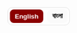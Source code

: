 <!-- 🔤 Language Switcher -->
<div class="lang-switch" role="group" aria-label="Language switch">
  <button data-lang="en" class="active">English</button>
  <button data-lang="bn">বাংলা</button>
</div>

<style>

/* Restore strong heading sizes inside language sections */
.lang-section h1{ font-size:clamp(2rem,4vw,2.6rem); line-height:1.2; margin:1.2rem 0 .7rem; font-weight:800; }
.lang-section h2{ font-size:clamp(1.6rem,3vw,2rem); line-height:1.25; margin:1.1rem 0 .6rem; font-weight:750; }
.lang-section h3{ font-size:clamp(1.15rem,2vw,1.35rem); line-height:1.3; margin:.9rem 0 .45rem; font-weight:700; }

/* (Optional) hr spacing */
hr{ margin:1.4rem 0; }

/* Language visibility */
.lang-section{ display:none; }
body.lang-en .lang-en{ display:block; }
body.lang-bn .lang-bn{ display:block; }

/* Switcher styles (theme-friendly) */
.lang-switch{
  display:inline-flex; gap:8px; margin:0 0 1rem 0; border:1px solid #e5e5e5; border-radius:10px; padding:4px;
}
.lang-switch button{
  appearance:none; border:0; background:#fafafa; padding:6px 10px; border-radius:8px; cursor:pointer; font-weight:600;
}
.lang-switch button.active{ background:#8b0000; color:#fff; }
@media(prefers-color-scheme:dark){
  .lang-switch{ border-color:#333; }
  .lang-switch button{ background:#181818; color:#ddd; }
  .lang-switch button.active{ background:#8b0000; color:#fff; }
}

/* Shared styles from your page */
:root{
  --tile-bg:#5a0000;      /* Crimson box background */
  --icon-color:#8B0000;   /* Deep blood red icon */
  --text-light:#fff;      /* Text color on crimson */
}
.video-tiles{
  display:grid;
  gap:14px;
  grid-template-columns:repeat(2,1fr);
  margin:1.2rem 0 1.8rem;
}
@media(max-width:600px){ .video-tiles{ grid-template-columns:1fr; } }

.video-tile{
  display:flex;
  flex-direction:column;
  align-items:center;
  justify-content:center;
  text-decoration:none;
  background:var(--tile-bg);
  color:var(--text-light);
  border-radius:10px;
  padding:14px 8px;
  transition:transform .15s ease, box-shadow .15s ease;
}
.video-tile:hover{
  transform:translateY(-2px);
  box-shadow:0 6px 18px rgba(0,0,0,.2);
}
.icon{
  color:var(--icon-color);
  margin-bottom:.25rem;
}
.icon svg{
  width:0.9rem; height:0.9rem; display:block;
}
.caption{
  text-align:center;
  font-size:.85rem;  /* smaller text */
  line-height:1.3;
}
.caption strong{
  display:block;
  font-size:.9rem;
  margin-bottom:.15rem;
}
.caption p{
  margin:0;
  font-size:.8rem;
  opacity:.9;
}

/* Double divider */
.double-divider{
  width:100%;
  text-align:center;
  margin:1.5rem 0 2rem;
  position:relative;
}
.double-divider::before,
.double-divider::after{
  content:"";
  display:block;
  width:60%;
  max-width:400px;
  height:2px;
  margin:0.4rem auto;
  background:#8B0000; border-radius:2px;
}
.double-divider::after{ width:40%; opacity:0.8; }

/* Overview tiles */
.tiles-4{
  display:grid;
  gap:14px;
  grid-template-columns:repeat(4,1fr);
  margin: 0 0 1rem 0;
}
@media (max-width: 960px){ .tiles-4{ grid-template-columns:repeat(2,1fr); } }
@media (max-width: 520px){ .tiles-4{ grid-template-columns:1fr; } }
.tile{
  display:block; text-decoration:none; color:inherit; background:#fff;
  border:1px solid #e8e8e8; border-radius:12px; padding:14px 14px 16px;
  transition:transform .15s ease, box-shadow .15s ease, border-color .15s ease;
}
.tile:hover{ transform:translateY(-2px); border-color:#ddd; box-shadow:0 6px 20px rgba(0,0,0,.06); }
.tile-label{
  display:inline-block; font-size:.72rem; letter-spacing:.3px; color:#777;
  border:1px solid #eee; padding:.18rem .5rem; border-radius:999px; margin-bottom:.45rem;
}
.tile h3{ margin:.1rem 0 .35rem; font-size:1.05rem; font-weight:700; }
.tile p{ margin:0; color:#555; line-height:1.4; font-size:.95rem; }
</style>

<script>
(function(){
  const saved = localStorage.getItem('lang') || 'en';
  document.body.classList.remove('lang-en','lang-bn');
  document.body.classList.add('lang-' + saved);

  const buttons = document.querySelectorAll('.lang-switch button');
  buttons.forEach(btn=>{
    if(btn.dataset.lang === saved) btn.classList.add('active');
    btn.addEventListener('click', ()=>{
      buttons.forEach(b=>b.classList.remove('active'));
      btn.classList.add('active');
      const lang = btn.dataset.lang;
      document.body.classList.remove('lang-en','lang-bn');
      document.body.classList.add('lang-' + lang);
      localStorage.setItem('lang', lang);
    });
  });
})();
</script>

<!-- =========================================================
     ENGLISH VERSION
========================================================= -->
<div class="lang-section lang-en" markdown="1">

<!--  WELCOME NOTE -->
<section class="welcome-note centered" style="margin-bottom:2rem;">
  <h3>Welcome to <span style="color:#8b0000;">Saha Bari's Kali Puja</span> Website</h3>
  <p>
    Click on the links below to listen to the songs containing the lines near the <em>mondop</em> and the <em>book stall</em>.
    This year, our prayer has been simple - that <strong>Maa</strong> may enter our lives and show us the
    path to Enlightenment. To guide us toward living each moment fully immersed in Her presence.
  </p>
</section>

<section class="video-tiles">
  <a class="video-tile" href="https://www.youtube.com/watch?v=sADh9yMDIHE&list=RDsADh9yMDIHE&index=1" target="_blank" rel="noopener">
    <div class="icon" aria-hidden="true">
      <svg viewBox="0 0 24 24" fill="currentColor"><path d="M12 3a9 9 0 00-9 9v6a3 3 0 003 3h1a2 2 0 002-2v-4a2 2 0 00-2-2H5v-1a7 7 0 0114 0v1h-2a2 2 0 00-2 2v4a2 2 0 002 2h1a3 3 0 003-3v-6a9 9 0 00-9-9z"></path></svg>
    </div>
    <div class="caption">
      <strong>Esheche Notun Manush - Dekhbi Jodi Aye Chole</strong>
    </div>
  </a>

  <a class="video-tile" href="https://www.youtube.com/watch?v=v_NX7qdX-0U&list=RDv_NX7qdX-0U&start_radio=1" target="_blank" rel="noopener">
    <div class="icon" aria-hidden="true">
      <svg viewBox="0 0 24 24" fill="currentColor"><path d="M12 3a9 9 0 00-9 9v6a3 3 0 003 3h1a2 2 0 002-2v-4a2 2 0 00-2-2H5v-1a7 7 0 0114 0v1h-2a2 2 0 00-2 2v4a2 2 0 002 2h1a3 3 0 003-3v-6a9 9 0 00-9-9z"></path></svg>
    </div>
    <div class="caption">
      <strong>Ramakrishna Namer Jowar Elo</strong>
    </div>
  </a>
</section>

<!--  DOUBLE LINE DIVIDER -->
<div class="double-divider"></div>

<section class="additional-note" style="margin-bottom:2rem;">
  <p>
    We have also composed a short article below - a heartfelt reflection on Maa Kali and Her many forms.
    Do give it a read, and may you find <strong>Maa</strong> in the form your heart desires. <strong>Joy Maa!</strong>
  </p>
</section>

<!-- HERO IMAGE -->
<p align="center">
  <img src="{{ '/kali_pic_2024.png' | relative_url }}" alt="Maa Kali"
       style="width:70%; max-width:600px; border-radius:14px;">
</p>

## Darshon E Maa Er Dorshon
Being the first of the ten [Mahavidyas](https://en.wikipedia.org/wiki/Mahavidya), [Maa Kali](https://en.wikipedia.org/wiki/Kali) is the epitome of [Shakti](https://en.wikipedia.org/wiki/Shakti). _Her_ iconography depicts _Her_ as "ugra" (fierce) - dark as the darkest [Kartik Amavasya](https://en.wikipedia.org/wiki/Amavasya) night sky, with three wide-open eyes that see past time, long tangled hair, a lolling crimson tongue, and a garland of countless skulls symbolizing the passing of time - innumerable births and deaths (*Kaal*). _She_ stands on [Lord Shiva](https://en.wikipedia.org/wiki/Shiva), in the cremation ground (*samshan*). In _Her_ left hands, _She_ holds a severed head and a *kharga* (scimitar), symbols of the destruction of [Ahamkara](https://en.wikipedia.org/wiki/Ahamkara) (ego, the “I” consciousness) and [Avidya](https://en.wikipedia.org/wiki/Avidy%C4%81_(Hinduism)) (ignorance). In _Her_ right hands, _She_ blesses and grants boons through the [Abhaya](https://en.wikipedia.org/wiki/Abhayamudra) and [Varada mudra](https://en.wikipedia.org/wiki/Varadamudra).
Despite this fierce iconography, we love and adore _Her_ in our own ways. For example, my sister, looking at our community's (*para*) Kali idol (*murti*), exclaimed, “Maa ke khub cute dekhte lagche” (Maa looks so cute). That's the magic of Kali - terrifying yet tender, destructive yet deeply loving.

_But who really is Maa Kali? What does She signify? **How can we see Her as Thakur Sri Ramakrishna saw Her?**_  
Let's take a journey together - to see Maa as the Mother, as Power, as the Primordial Energy, and as the Self within, each revealing a different facet of the same truth. Understanding each, we discover that how we see Maa depends on our *Bhava* - the inner feeling with which we approach Her.

<!-- 4 TILES (OVERVIEW) -->
<div class="tiles-4">
  <a class="tile" href="#aspect-1">
    <div class="tile-label">Bhava 1</div>
    <h3>Kali as The Divine Mother</h3>
  </a>
  <a class="tile" href="#aspect-2">
    <div class="tile-label">Bhava 2</div>
    <h3>Kali as The Power of Shiva</h3>
  </a>
  <a class="tile" href="#aspect-3">
    <div class="tile-label">Bhava 3</div>
    <h3>Kali as Primordial Power</h3>
  </a>
  <a class="tile" href="#aspect-4">
    <div class="tile-label">Bhava 4</div>
    <h3>Kali as Your Inner Being</h3>
  </a>
</div>

<hr />

### Bhava 1: Kali as the Divine Mother {#aspect-1}
At this level, Shakti appears in the form of Maa Kali, Maa Durga, Maa Saraswati, or any motherly power we worship. _She_ is external to us, our divine protector, our guide, our nurturer. We call out to _Her_ as we would to our earthly mother. Sometimes in love, sometimes in fear, but always in faith. _She_ destroys evil and removes obstacles, yet her destruction is compassionate, which clears the path for light to enter. _She_ blesses those who walk the path of [Dharma](https://en.wikipedia.org/wiki/Dharma), and gently corrects those who stray. Understanding _Her_ in this way is [Bhakti Yoga](https://en.wikipedia.org/wiki/Bhakti_yoga), the path of devotion. Here, the devotee and the Divine are two separate beings bound by love. It's a relationship of sweetness, surrender, and emotion - a [_Rasa_](https://en.wikipedia.org/wiki/Rasa_(theology)) (flavour) that fills the heart with bliss.

### Bhava 2: Kali as Shakti - The Power of Shiva {#aspect-2}
At a deeper level, Maa Kali is not merely someone outside who blesses us; _She_ is the very Power of the Absolute (Shiva). _She_ is Shiva's ardhangini - _His_ other half, _His_ pulse. Without _Her_, Shiva is _sava_ - motionless, pure stillness without expression. _She_ is _His_ expressive power, the one who makes consciousness move. As mentioned in the 6th mantra of the [Devi Sukta](https://en.wikipedia.org/wiki/Dev%C4%ABs%C5%ABkta) ([Ṛgveda: X.125](https://en.wikipedia.org/wiki/Rigveda)):

> **ahaṃ rudrāya dhanurā tanomi brahmadviṣe śarave hantavā u, ahaṃ janāya samadaṃ kṛṇomy-ahaṃ dyāvā-pṛthivī āviveśa ॥** 6
>_(Meaning: I bend the bow for Rudra to slay the demonic enemies of the noble. I battle the enemies of my devotees. Indeed, I pervade heaven and earth.)_

This is [Tantric](https://en.wikipedia.org/wiki/Tantra) [non-duality philosophy](https://en.wikipedia.org/wiki/Nondualism) (Shiva-Shakti tattva philosophy), where Shiva is pure, unchanging consciousness (Cit), and Shakti is the vibration, the movement (Spanda) of that consciousness. Together they form existence itself - the stillness and the dance. When Maa Kali dances, the universe comes alive; when _She_ stops, everything returns to stillness. Every breath, every heartbeat, every flash of thought is her movement within the vast silence of Shiva. In the Kali Tantra and Sakta texts, this union is described as a constant embrace, where Shiva, lying below, symbolizes the silent foundation of awareness, while Kali, standing upon _Him_, symbolizes energy rising and playing upon that awareness. When we recognize this, the image of Kali standing on Shiva is no longer "violent" but profoundly symbolic: consciousness and energy - two names for one Reality, forever entwined.

### Bhava 3: Kali as the Primordial Power that Flows through Us {#aspect-3}

At this level, Kali is no longer just an external goddess or even the power of Shiva. _She_ is the primordial pulse that keeps the universe alive. Shakti is the unseen rhythm of existence, the force by which the unmanifest becomes manifest. The rising sun, the beating of your heart, the birth and death of stars - all dance to _Her_ rhythm. The same energy that spins galaxies also hums within your spine as [Prana](https://en.wikipedia.org/wiki/Prana). Every thought that flashes across your mind, every surge of emotion, every act of creation or destruction - all are movements of Shakti. _She_ is the power that makes perception possible, the background vibration that turns pure consciousness into experience. When you feel inspired, when you love deeply, when you suffer and still rise again - that's _Her_ too. Shakti is not "out there"; _She_ is the current that flows through everything that is. According to [Samkhya Philosophy](https://en.wikipedia.org/wiki/Samkhya), _She_ is Mūla-Prakṛti, the first cause. In [Advaita Vedanta](https://en.wikipedia.org/wiki/Advaita_Vedanta), _She_ is [Maya-Shakti](https://en.wikipedia.org/wiki/Maya_(religion)#Hinduism), the dynamic nature of [Nirguna Brahman](https://www.bbc.co.uk/bitesize/guides/zrf6pbk/revision/2) - pure stillness appearing as motion. Kali is that very motion - timeless energy taking form as time itself. As mentioned in the 4th and 8th mantras of the Devi Sukta (Ṛgveda: X.125):
> **mayā so annam-atti yo vipaśyati yaḥ prāṇiti ya īṃ śṛṇotyuktam, amantavo māṃ ta upa kṣiyanti śrudhi-śruta śraddhivaṃ te vadāmi ॥** 4
>_(Meaning: He who eats food, sees, breathes, and hears that is spoken, does so through me. Those who are ignorant of me perish. You, who have ears, listen - I tell you that which is deserving of Śraddhā.)_
>
> **aham-eva vāta-iva pra vāmy-ārabhamāṇā bhuvanāni viśvā, paro divā para enā pṛthivyaitāvatī mahinā saṃ babhūva ॥** 8
> _(Meaning: Like the wind that blows, I set in motion all the created things. I am beyond the sky and the earth and I have become all this, in my own splendour.)_

### Bhava 4: Kali as Your Inner Being {#aspect-4}
Now come close. Ask yourself the question **"Who am I?"** Are you the body? The mind? If so, then point me to where in the body "you" reside? You might point towards your head and say, _"Here, in the brain"_. But, if I take an MRI of your brain, will I find you sitting there? No, right? The body is a tool, an instrument. The atma is subtler.

Then maybe you will say, _"I am the mind - my thoughts, feelings, memories"_. But think again. In deep sleep, the mind goes silent, and yet you remain! You wake and say, "I slept well". Someone clearly witnessed even that blankness. Or perhaps you will say, _"I am the social roles I play - as a parent, a child, a doctor, a friend, etc."_ - an idea which resonates among many cognitive scientists. But roles change every day. The daughter becomes a mother, the student becomes a teacher, the employee becomes the boss. Your knowledge, emotions, preferences, even your opinions, evolve with time - yet something constant watches it all. Who keeps track of all these changes? Who says, "I was different before"? That quiet witness - that awareness which notes change - is the real you.

Let's understand it deeper. If you observe the mind carefully in meditation, you will see thoughts rise and fall, emotions come and go, and even the feeling of "I" fades and returns. During moments of deep focus, such as reading, painting, or even watching a film, you forget time, body, and surroundings. Yet afterward, you know you were absorbed. That knowing is proof of the silent Witness - the [Sakshi](https://en.wikipedia.org/wiki/Sakshi_(witness)) that never sleeps. This Witness has no shape, no boundary, no birth. It is pure Awareness - [Sat-Cit-Ananda](https://en.wikipedia.org/wiki/Saccid%C4%81nanda), the essence of [Brahman](https://en.wikipedia.org/wiki/Brahman). At this level, Shiva and Shakti merge. Stillness and movement, energy and consciousness, they are not two - they are Advaita. Like wave and ocean, they differ only in name and form (nama and rupa).

**What is Brahman?**

Brahman is not a "cosmic thing". _It_ cannot be objectified, because _It_ is the very ground of knowing. Our language inevitably treats _It_ as an object, but _It_ is that by which even language shines. That's why the sages used the method of ["Neti Neti"](https://en.wikipedia.org/wiki/Neti_neti) (not this, not that) to point beyond words. Whatever you can describe is already within the light of Brahman. As [Swami Sarvapriyananda](https://www.vedantany.org/introductory-lectures) beautifully says, _"The subject can never be the object of experience"_. It's like [Gödel's Incompleteness Theorem](https://en.wikipedia.org/wiki/G%C3%B6del%27s_incompleteness_theorems) in spiritual form: within any system, there are truths that the system itself cannot prove. Likewise, within this finite body-mind system, we can't "know" Brahman as an object - because Brahman is the subject and this body-mind system is the object.

You might dejectedly wonder, **"Then can I never experience Brahman?"**

The paradox is, you already are experiencing _It_, always. Because, as the [Chandogya Upanishad](https://en.wikipedia.org/wiki/Chandogya_Upanishad) mentions, you are _It_. [**Tat tvam asi**](https://en.wikipedia.org/wiki/Mah%C4%81v%C4%81kyas) - You are That. Just as you infer the presence of light from the objects it reveals, you can infer Brahman from the very fact that you see, think, and feel. Objects in a room are not visible in the absence of light. Hence, seeing the objects is evidence of the presence of the illuminating light. Similarly, this entire existence is lit by That Consciousness. Every dream, every silence, every moment of awareness, every experience of yours is _Its_ evidence. Even the question "Can I experience Brahman?" arises within _Its_ light. Just like the ocean and its waves are nothing but water, you and Shakti are nothing but manifestations of Brahman.

This is the unchanging truth that death cannot touch. Your body will die, your mind and the sense of "I" will dissolve, but your Swarupa (your true essence) is eternal. It is infinite, unborn, and deathless. As Sri Krishna declares in the [Bhagavad Gita](https://www.holy-bhagavad-gita.org/index/) (2.17-2.25): the Self is indestructible; weapons cannot cut it, fire cannot burn it, water cannot wet it, wind cannot dry it.

> **avināśhi tu tadviddhi yena sarvam idaṁ tatam, vināśham avyayasyāsya na kaśhchit kartum arhati ॥** (2.17)
> 
> **antavanta ime dehā nityasyoktāḥ śharīriṇaḥ, anāśhino ’prameyasya tasmād yudhyasva bhārata ॥** (2.18)
> 
> **ya enaṁ vetti hantāraṁ yaśh chainaṁ manyate hatam, ubhau tau na vijānīto nāyaṁ hanti na hanyate ॥** (2.19)
> 
> **na jāyate mriyate vā kadāchin, nāyaṁ bhūtvā bhavitā vā na bhūyaḥ, ajo nityaḥ śhāśhvato ’yaṁ purāṇo, na hanyate hanyamāne śharīre ॥** (2.20)
>
> **nainaṁ chhindanti śhastrāṇi nainaṁ dahati pāvakaḥ, na chainaṁ kledayantyāpo na śhoṣhayati mārutaḥ ॥** (2.23)
>
> **achchhedyo ’yam adāhyo ’yam akledyo ’śhoṣhya eva cha, nityaḥ sarva-gataḥ sthāṇur achalo ’yaṁ sanātanaḥ ॥** (2.24)
>
> **avyakto ’yam achintyo ’yam avikāryo ’yam uchyate, tasmādevaṁ viditvainaṁ nānuśhochitum arhasi ॥** (2.25)

So yes - **you are Shakti**, but not in the egoic sense of possessing power.
> You don't "have" Shakti; you are Shakti - localized for a while in this body, yet never limited by it.

When that insight dawns, all comparison dissolves. You no longer see "yourself" and "others"; you see Maa everywhere - the same infinite, ever-living consciousness shining as every form. You realize **Chidanada roopah Shivoham Shivoham**, as nicely sung in [Nirvana Shatakam.](https://www.youtube.com/watch?v=Ed_RsCvuPBQ&list=RDEd_RsCvuPBQ&start_radio=1)

### Conclusion
And thus, the journey completes. From worshipping _Her_ outside, to finding _Her_ within, to finally dissolving as _Her_. It's alright if we can't always "find" the Mother. She is Anondomoyee - ever-blissful, ever-revealing. She appears in whatever form you are ready to see. And if you truly long for Her, She will take the shape of your longing. As Thakur said, "Joto mot, toto poth" (As many faiths, so many paths). Truly, each heart has its own path to the Mother, and She expresses _Herself_ in each life in a unique way.

But here lies the real difficulty. Once the days of the festival pass, we tend to forget _Her_. "Life" rushes back in - work, family, deadlines, responsibilities. We become busy again: busy chasing science, progress, and success; busy offering our minds to the pleasures of the senses; busy living what we call "real life", while treating the philosophical side of life as mere theory - something to be discussed idly over a cup of tea (aantlami), but never actually lived. And in that busyness, the Mother becomes a faint memory - a quiet presence tucked away in some forgotten corner of the heart.

To truly find _Her_ again, we must, even for a moment, set aside these toys of worldly life and rekindle that yearning - that sacred restlessness (byakulata). As Thakur said, we must abandon our toys and call out for the Mother, just as a child cries only for Ma and is pacified by nothing else - not even their favorite playthings. Without that yearning, we remain content with the fleeting pleasures of a fleeting world, never truly happy, never truly fulfilled. Look around you - can you find a single person who says, "Yes, I am perfectly happy with my life. I want nothing more, no further achievement, no added comfort or pleasure."?

But when that longing for the Mother awakens, even for a single moment, you realize that _She_ was never gone. _She_ was there all along - in your breath, in your gaze, in your moments of joy and sorrow, in that silent awareness within you - the **Jyotir-o-Jyoti**.

### Acknowledgement
With deep gratitude, I thank [Swami Samarpanananda ji](https://en.wikipedia.org/wiki/Swami_Samarpanananda), [Swami Sarvapriyanada ji](https://en.wikipedia.org/wiki/Swami_Sarvapriyananda), and [Swami Vimalatmanada ji](https://belurmath.org/tentative-programme-of-srimat-swami-vimalatmananda-ji-maharaj/) for being three pillars in the form of gurus in my life. Whatever is clear or true in this article is due to them; any errors are mine alone. Swami Samarpanananda ji, a gifted teacher and acharya of Hindu spiritual texts. Many of the references to the Rig Veda Suktas and their interpretations are from his [Indian Spiritual Heritage](https://www.youtube.com/@IndianSpiritualHeritage) class notes. Swami Sarvapriyananda ji, for [his inspiring lectures](https://www.vedantany.org/lectures) on Vedantic inquiry into the Self and the Gita, which heavily influenced this article. [Swami Vimalatmananda ji](https://www.rkmyogodyan.org/), my diksha guru, my kandari.

</div>

<!-- =========================================================
     BENGALI VERSION
========================================================= -->
<div class="lang-section lang-bn" markdown="1">

<section class="welcome-note centered" style="margin-bottom:2rem;">
  <h3>স্বাগতম <span style="color:#8b0000;">সাহা বাড়ির কালীপূজা</span> ওয়েবসাইটে</h3>
  <p>
    নিচের লিঙ্কগুলোতে ক্লিক করে <em>মণ্ডপ</em> ও <em>বইয়ের স্টলের</em> কাছে গানের লাইনগুলির রেকর্ডিং শুনতে পারেন।
    এই বছর আমাদের প্রার্থনা খুবই সহজ। <strong>মা</strong> যেন আমাদের জীবনে প্রবেশ করে আমাদের <em>জ্ঞানার্জনের</em> পথ দেখায়। আমরা যেন মায়ের উপস্থিতি সর্বদা অনুভব করতে পারি।
  </p>
</section>

<section class="video-tiles">
  <a class="video-tile" href="https://www.youtube.com/watch?v=sADh9yMDIHE&list=RDsADh9yMDIHE&index=1" target="_blank" rel="noopener">
    <div class="icon" aria-hidden="true">
      <svg viewBox="0 0 24 24" fill="currentColor"><path d="M12 3a9 9 0 00-9 9v6a3 3 0 003 3h1a2 2 0 002-2v-4a2 2 0 00-2-2H5v-1a7 7 0 0114 0v1h-2a2 2 0 00-2 2v4a2 2 0 002 2h1a3 3 0 003-3v-6a9 9 0 00-9-9z"></path></svg>
    </div>
    <div class="caption">
      <strong>এসেছে নতুন মানুষ - দেখবি যদি আয় চলে</strong>
    </div>
  </a>

  <a class="video-tile" href="https://www.youtube.com/watch?v=v_NX7qdX-0U&list=RDv_NX7qdX-0U&start_radio=1" target="_blank" rel="noopener">
    <div class="icon" aria-hidden="true">
      <svg viewBox="0 0 24 24" fill="currentColor"><path d="M12 3a9 9 0 00-9 9v6a3 3 0 003 3h1a2 2 0 002-2v-4a2 2 0 00-2-2H5v-1a7 7 0 0114 0v1h-2a2 2 0 00-2 2v4a2 2 0 002 2h1a3 3 0 003-3v-6a9 9 0 00-9-9z"></path></svg>
    </div>
    <div class="caption">
      <strong>রামকৃষ্ণ নামে জোয়ার এলো</strong>
    </div>
  </a>
</section>

<div class="double-divider"></div>

<section class="additional-note" style="margin-bottom:2rem;">
  <p>
    মা কালীকে বিভিন্নভাবে বিভিন্ন রূপে দেখা - এই বিষয়ে আমরা নিচে একটি ছোট্ট প্রবন্ধ লিখেছি। পড়ে দেখবেন। আপনি যেন মায়ের দর্শন পান, ঠিক যেমন করে আপনার মন চায়। <strong>জয় মা!</strong>
  </p>
</section>

<p align="center">
  <img src="{{ '/kali_pic_2024.png' | relative_url }}" alt="মা কালী"
       style="width:70%; max-width:600px; border-radius:14px;">
</p>

## মায়ের দার্শনিক দর্শন
দশ [মহাবিদ্যার](https://en.wikipedia.org/wiki/Mahavidya) প্রথম মহাবিদ্যা [মা কালী](https://en.wikipedia.org/wiki/Kali)। তিনি শক্তিরূপিণী। উগ্র তাঁর রূপ। তাঁর গায়ের রঙ কার্তিকী অমাবস্যার গভীর অন্ধকারের থেকেও কালো। তিনি ত্রিনয়নী - সময়-কাল-এর ঊর্ধ্বে। তাঁর জটার মতো লম্বা চুল, লাল জিহ্বা, আর গলায় অসংখ্য খুলি দিয়ে গাঁথা মালা, যা অনন্ত জন্ম আর মৃত্যু (কাল)-এর প্রতীক। তিনি স্বয়ং পশুপতির বুকে শ্মশানে বিরাজমান। তাঁর বাঁ হাতে কাটা মুণ্ডু আর খড়্গ - [অহংকার](https://en.wikipedia.org/wiki/Ahamkara) আর [অবিদ্যার](https://en.wikipedia.org/wiki/Avidy%C4%81_(Hinduism)) বিনাশের প্রতীক। তিনি এক ডান হাতে আশ্বাস দিচ্ছেন [অভয় মুদ্রায়](https://en.wikipedia.org/wiki/Abhayamudra), আবার আর এক ডান হাতে বরদান দিচ্ছেন [বরদা মুদ্রায়](https://en.wikipedia.org/wiki/Varadamudra)।
এই উগ্র রূপ হওয়া সত্ত্বেও আমরা ভয় না পেয়ে মাকে নিজ নিজ ভাবে স্নেহ করি আর ভালোবাসি। এই আগের দিন বোন পাড়ার কালীমূর্তি দেখে বলল, “মা-কে খুব কিউট দেখতে লাগছে।” এরকম অদ্ভুতই মায়ের টান - তিনি উগ্র হয়েও স্নেহময়ী।

তবে মা কালী কে? তিনি কিসের প্রতীক? **তাঁকে আমরা কীভাবে দেখতে পারি, ঠিক যেমন ঠাকুর রামকৃষ্ণ সবসময় দেখতেন?**
চলুন একসাথে এক যাত্রায়, যেখানে মাকে আমরা চার রূপে দেখব - মাতারূপে, শক্তিরূপে, আদ্যশক্তিরূপে, আর আমাদের অন্তঃসত্তারূপে। ঠিক যেমন ঠাকুর রামকৃষ্ণ বলেছেন, _"যত মত, তত পথ।"_ তেমনি প্রতিটি রূপ মা-কে দেখার নানা পথ। আমাদের ভাবানুযায়ী যে রূপে চাই, আমরা মাকে সর্বদাই দেখতে পারি।

<div class="tiles-4">
  <a class="tile" href="#aspect-1">
    <div class="tile-label">ভাব ১</div>
    <h3>দিব্য জননী</h3>
  </a>
  <a class="tile" href="#aspect-2">
    <div class="tile-label">ভাব ২</div>
    <h3>শিবের সচল শক্তি</h3>
  </a>
  <a class="tile" href="#aspect-3">
    <div class="tile-label">ভাব ৩</div>
    <h3>আদ্যশক্তি</h3>
  </a>
  <a class="tile" href="#aspect-4">
    <div class="tile-label">ভাব ৪</div>
    <h3>অন্তরের আমি</h3>
  </a>
</div>

<hr />

### ভাব ১: দিব্য জননী {#aspect-1}
শক্তি প্রকাশিত হন মা কালী, মা দুর্গা, মা সরস্বতী এবং নানান মাতৃশক্তিরূপে। তিনি আমাদের সৃষ্টি করেছেন, বিপদ থেকে রক্ষা করেন, আমাদের ভালো রাখেন। যেমন আমরা জন্মদাত্রী মাকে ডাকি, তেমনি শক্তিরূপে মাকেও ডাকি - ভালো-খারাপ দু’সময়েই। তিনি অধর্মের নাশ করেন, বাধা সরান, আমাদের [ধর্মের](https://en.wikipedia.org/wiki/Dharma) পথে চলতে শেখান। আর যখন আমরা অধর্মের দিকে ঝুঁকে পড়ি, তিনি মমতা-সহ আমাদের সংশোধন করেন। মাকে এই রূপে দেখা-ই [ভক্তিযোগ](https://en.wikipedia.org/wiki/Bhakti_yoga) - মাধুর্য, স্নেহ ও আন্তরিকতায় ভরা।

### ভাব ২: শিবের সচল শক্তি {#aspect-2}
আরও গভীরে গেলে মা কালী কেবল বাহিরের কোনো সত্তা নন; _তিনি_ **পরম সত্যের শক্তি (শিব)**। _তিনি_ শিবের *অর্ধাঙ্গিনী* - তাঁর স্পন্দন। শক্তি ছাড়া শিব *শব* - নিস্তরঙ্গ চৈতন্য। _তিনি_ সেই প্রকাশশক্তি, যিনি চৈতন্যকে গতিময় করেন। [দেবীসূক্ত](https://en.wikipedia.org/wiki/Dev%C4%ABs%C5%ABkta) (ঋগ্বেদ ১০.১২৫) বলে:

> **ahaṃ rudrāya dhanurā tanomi brahmadviṣe śarave hantavā u, ahaṃ janāya samadaṃ kṛṇomy-ahaṃ dyāvā-pṛthivī āviveśa ॥** 6
>
> _(অর্থ: আমি রুদ্রের ধনুক টানি… আকাশ-পাতাল ভেদ করে আমি বিরাজমান।)_

এটাই [তন্ত্র](https://en.wikipedia.org/wiki/Tantra)-র **শিব–শক্তি তত্ত্ব**: শিব = চিত্ (নির্বিকার চৈতন্য), শক্তি = স্পন্দ (চৈতন্যের আন্দোলন)। দু’য়ে মিলে সৃষ্টিস্বরূপ - *নিঃস্তব্ধতা ও নৃত্য*। কালী নৃত্য করলে বিশ্ব জেগে ওঠে; থামলে সব নিস্তব্ধ। প্রতিটি নিঃশ্বাস, হৃদস্পন্দন, চিন্তার ঝলক - শিবের নিস্তব্ধতায় মায়েরই নৃত্য। তাই শিব-বক্ষে কালীমূর্তি কোনো হিংসা নয় - গভীর প্রতীক: চৈতন্য ও শক্তি - এক সত্যের দুই নাম।

### ভাব ৩: আদ্যশক্তি {#aspect-3}
এই স্তরে, কালী আর কেবল বাহিরের কোনো দেবী নন, এমনকি শিবের শক্তি হিসেবেও সীমাবদ্ধ নন। _তিনি_ হলেন সেই আদ্য-স্পন্দন, যা মহাবিশ্বকে জীবন্ত রাখে। শক্তি হল অস্তিত্বের অদৃশ্য ছন্দ-যার বলে অপ্রকাশ্য প্রকাশিত হয়। উদীয়মান সূর্য, তোমার হৃদয়ের স্পন্দন, নক্ষত্রের জন্ম ও মৃত্যু-সবই _তাঁর_ তালে নাচে। যে শক্তি গ্যালাক্সি ঘোরায়, সেই শক্তিই তোমার মেরুদণ্ডে [প্রাণ](https://en.wikipedia.org/wiki/Prana) হয়ে সুর তোলে। তোমার মনে যে চিন্তা ক্ষণিক ঝলকে ওঠে, যে আবেগ ঢেউ তোলে, সৃষ্টি বা বিনাশের প্রতিটি ক্রিয়া-সবই শক্তিরই গতি। _তিনি_ হলেন সেই শক্তি, যার ফলে উপলব্ধি সম্ভব; সেই পটভূমির কম্পন, যা নির্মল চৈতন্যকে অভিজ্ঞতায় রূপ দেয়। তুমি যখন অনুপ্রাণিত হও, গভীরভাবে ভালোবাসো, কষ্ট পেয়েও আবার উঠে দাঁড়াও-সেটাও _তাঁর_ই প্রকাশ। শক্তি কোথাও “বাইরে” নয়; _তিনি_ হলেন সেই স্রোত, যা যা-কিছু আছে, তার ভেতর দিয়েই প্রবাহিত। [সাংখ্য দর্শন](https://en.wikipedia.org/wiki/Samkhya) মতে, _তিনি_ মূলপ্রকৃতি (মূল কারণ)। [অদ্বৈত বেদান্ত](https://en.wikipedia.org/wiki/Advaita_Vedanta)-এ _তিনি_ [মায়া-শক্তি](https://en.wikipedia.org/wiki/Maya_(religion)#Hinduism)-[নির্গুণ ব্রহ্ম](https://www.bbc.co.uk/bitesize/guides/zrf6pbk/revision/2)-এর গতিশীল প্রকৃতি; স্থির নীরবতা যেখানে গতি হয়ে প্রকাশ পায়। কালী সেই গতি-ই-কালাতীত শক্তি, যা নিজেই “সময়” রূপ ধারণ করে। যেমন **দেবীসূক্তের** (ঋগ্বেদ: ১০.১২৫) ৪র্থ ও ৮ম মন্ত্রে বলা হয়েছে:
> **mayā so annam-atti yo vipaśyati yaḥ prāṇiti ya īṃ śṛṇotyuktam, amantavo māṃ ta upa kṣiyanti śrudhi-śruta śraddhivaṃ te vadāmi ॥** 4
> 
> _(অর্থ: যে আহার করে, যে দেখে, যে শ্বাস নেয়, এবং যে উচ্চারিত বাক্য শোনে-সে সবই আমার (শক্তি) দ্বারাই করে। যারা আমার সম্বন্ধে অজ্ঞ, তারা নাশপ্রাপ্ত হয়। হে কর্ণবান, শোন-আমি তোমাদের সেই কথাই বলি, যা শ্রদ্ধার যোগ্য।)_
>
> **aham-eva vāta-iva pra vāmy-ārabhamāṇā bhuvanāni viśvā, paro divā para enā pṛthivyaitāvatī mahinā saṃ babhūva ॥** 8
> 
> _(অর্থ: বয়ে যাওয়া বাতাসের মতো আমি (শক্তি) সব সৃষ্ট বস্তুকে গতি দিই। আমি আকাশ ও পৃথিবীর অতীত; নিজের মহিমায় আমি এ-সবই হয়ে উঠেছি।)_

### ভাব ৪: অন্তরের আমি {#aspect-4}

এবার একটু কাছে এসো। নিজেকে জিজ্ঞেস করো-**“আমি কে?”** তুমি কি শরীর? নাকি মন? যদি তাই হয়, তবে দেহের ঠিক কোথায় “তুমি” বসবাস করো দেখিয়ে দাও। তুমি হয়তো মাথার দিকে ইঙ্গিত করে বলবে, _“এখানে, মস্তিষ্কে।”_ কিন্তু আমি যদি তোমার মস্তিষ্কের এম‌آর-আই করি, সেখানে কি বসে থাকা “তোমাকে” পাব? না, তাই তো? শরীর হল এক যন্ত্র, এক উপকরণ। আত্মা আরও সূক্ষ্ম।

তারপর তুমি হয়তো বলবে, _“আমি মন-আমার ভাবনা, অনুভূতি, স্মৃতি।”_ কিন্তু আবার ভাবো। গভীর নিদ্রায় মন স্তব্ধ হয়ে যায়, তবু তুমি তো থাকো! ঘুম থেকে উঠে বলো, “ভালো ঘুম হয়েছে।” অর্থাৎ সেই শূন্যতাকেও কেউ প্রত্যক্ষ করেছে। অথবা তুমি বলবে, _“আমি সমাজে যে ভূমিকাগুলো পালন করি-অভিভাবক, সন্তান, চিকিৎসক, বন্ধু ইত্যাদি”-_ যা অনেক কগনিটিভ সায়েন্টিস্টের ভাবনার সঙ্গেও মেলে। কিন্তু ভূমিকা প্রতিদিন বদলায়-কন্যা মা হয়, ছাত্র শিক্ষক হয়, কর্মী প্রভু হয়। তোমার জ্ঞান, আবেগ, পছন্দ-অপছন্দ, এমনকি মতও সময়ে সময়ে রূপ বদলায়-তবু এক স্থির সত্তা সবকিছু লক্ষ্য করে যায়। এই পরিবর্তনের হিসাব কে রাখে? কে বলে, “আমি আগে অন্যরকম ছিলাম”? যে নীরব প্রত্যক্ষদর্শী-যে সচেতনতা পরিবর্তনকে টের পায়-সেই-ই আসল তুমি।

আরও গভীরে যাই। ধ্যানে মনকে নিবিড়ভাবে দেখলে বোঝো-ভাবনা ওঠে-নামে, আবেগ আসে-যায়, এমনকি “আমি”-বোধটাও মিলিয়ে আবার ফিরে আসে। একাগ্রতার মুহূর্তে-পড়তে, আঁকতে, বা সিনেমা দেখতে-সময়, দেহ, চারপাশ ভুলে যাও। তবু পরে _জানো_ তুমি ডুবে ছিলে। এই জানা-ই সেই নীরব প্রত্যক্ষদর্শীর প্রমাণ-[সাক্ষী](https://en.wikipedia.org/wiki/Sakshi_(witness))-যে কখনও ঘুমোয় না। সাক্ষীর আকার নেই, সীমানা নেই, জন্ম নেই। তিনি নির্মল সচেতনতা-[সৎ–চিত্–আনন্দ](https://en.wikipedia.org/wiki/Saccid%C4%81nanda)-[ব্রহ্ম](https://en.wikipedia.org/wiki/Brahman)-এরই সারতত্ত্ব। এই স্তরে শিব ও শক্তি অবিভেদ্য-স্থিতি ও গতি, শক্তি ও চৈতন্য-দুটি নয়, **অদ্বৈত**। ঢেউ ও সাগর যেমন জলে এক, তেমনি নাম ও রূপে মাত্র ভেদ।

**ব্রহ্ম কী?**

ব্রহ্ম কোনো “জাগতিক বস্তু” নয়। _তাকে_ বস্তু করা যায় না, কারণ _তাই_ জানা-চেনার অবলম্বন। ভাষা অনিবার্যভাবে _তাকে_ বস্তুর মতো ধরতে চায়, অথচ _সেই_ আলোর মধ্যেই তো ভাষাও দীপ্যমান। তাই ঋষিরা ["নেতি নেতি"](https://en.wikipedia.org/wiki/Neti_neti)-“এ নয়, সে নয়”-পদ্ধতি নিয়েছেন, ভাষার অতীতের দিকে ইঙ্গিত করতে। যা কিছু বর্ণনা করা যায়, তা-ই ইতিমধ্যে ব্রহ্ম-দীপ্ত। যেমন [স্বামী সর্বপ্রিয়ানন্দ](https://www.vedantany.org/introductory-lectures) সুন্দর করে বলেন, _“বিষয় কখনোই অভিজ্ঞতার বস্তু হতে পারে না।”_ আধ্যাত্মিক ক্ষেত্রে এটা [গ্যোডেলের অসম্পূর্ণতা-সূত্র](https://en.wikipedia.org/wiki/G%C3%B6del%27s_incompleteness_theorems)-এর মতো: যে কোনো সিস্টেমের ভিতরে এমন সত্য থাকে যা সেই সিস্টেম দিয়ে প্রমাণসাধ্য নয়। তেমনই, এই সীমিত দেহ–মনের ভিতর থেকে আমরা ব্রহ্মকে “বস্তু” করে জানতে পারি না-কারণ ব্রহ্মই তো বিষয়, আর দেহ–মন বস্তু।

তুমি হয়তো হতাশ হয়ে জিজ্ঞেস করবে, **“তাহলে কি আমি কখনোই ব্রহ্মকে অভিজ্ঞ করতে পারব না?”**

বিরোধাভাস এই যে, তুমি তো সর্বক্ষণই _তাকে_ অভিজ্ঞ করছ। কারণ [ছান্দোগ্য উপনিষদ](https://en.wikipedia.org/wiki/Chandogya_Upanishad) বলছে-তুমিই _সে_। [**তত্ ত্বাম অসি**](https://en.wikipedia.org/wiki/Mah%C4%81v%C4%81kyas) - “তুই সেই।” যেমন আলোকিত বস্তুকে দেখে আলোর অস্তিত্ব ধরা পড়ে, তেমনি দেখা–ভাবা–অনুভব-এই যে চৈতন্যময়তা-এগুলো থেকেই ব্রহ্মের প্রমাণ মেলে। আলো না থাকলে ঘরের জিনিসপত্রই তো দৃশ্যমান নয়; সুতরাং বস্তু দেখা-ই আলোর উপস্থিতির প্রমাণ। তেমনি এই সমগ্র সত্তা, এই জগত-**সেই** চৈতন্যেই আলোকিত। তোমার প্রতিটি স্বপ্ন, প্রতিটি নীরবতা, প্রতিটি সচেতন মুহূর্ত, প্রতিটি অভিজ্ঞতা-সবই _তার_ প্রমাণ। এমনকি “আমি কি ব্রহ্মকে অভিজ্ঞ করতে পারি?”-এই প্রশ্নটিও _তার_ আলোর মধ্যেই উদয় হয়। যেমন সাগর ও ঢেউ আসলে জল ছাড়া আর কিছু নয়, তেমনি তুমি ও শক্তি-ব্রহ্মেরই বহুরূপ প্রকাশ।

এটাই সেই অনচঞ্চল সত্য, যাকে মৃত্যু স্পর্শ করতে পারে না। দেহ মরবে, মন ও “আমি”-বোধ বিলীন হবে-কিন্তু তোমার **স্বরূপ** নিত্য। তা অনন্ত, অজ, অবিনশ্বর। যেমন [শ্রীকৃষ্ণ](https://www.holy-bhagavad-gita.org/index/) **ভগবদ্‌গীতায়** (২.১৭–২.২৫) ঘোষণা করেন-আত্মা অবিনশ্বর; অস্ত্র কাটতে পারে না, অগ্নি পোড়াতে পারে না, জল ভেজাতে পারে না, বায়ু শুকোতে পারে না।

> **avināśhi tu tadviddhi yena sarvam idaṁ tatam, vināśham avyayasyāsya na kaśhchit kartum arhati ॥** (2.17)
> 
> **antavanta ime dehā nityasyoktāḥ śharīriṇaḥ, anāśhino ’prameyasya tasmād yudhyasva bhārata ॥** (2.18)
> 
> **ya enaṁ vetti hantāraṁ yaśh chainaṁ manyate hatam, ubhau tau na vijānīto nāyaṁ hanti na hanyate ॥** (2.19)
> 
> **na jāyate mriyate vā kadāchin, nāyaṁ bhūtvā bhavitā vā na bhūyaḥ, ajo nityaḥ śhāśhvato ’yaṁ purāṇo, na hanyate hanyamāne śharīre ॥** (2.20)
>
> **nainaṁ chhindanti śhastrāṇi nainaṁ dahati pāvakaḥ, na chainaṁ kledayantyāpo na śhoṣhayati mārutaḥ ॥** (2.23)
>
> **achchhedyo ’yam adāhyo ’yam akledyo ’śhoṣhya eva cha, nityaḥ sarva-gataḥ sthāṇur achalo ’yaṁ sanātanaḥ ॥** (2.24)
>
> **avyakto ’yam achintyo ’yam avikāryo ’yam uchyate, tasmādevaṁ viditvainaṁ nānuśhochitum arhasi ॥** (2.25)

অতএব-**তুমি শক্তি**, তবে ক্ষমতাকে নিজের বলে ‘অধিকার’ করার অহংকারে নয়।

> তুমি শক্তিকে “রেখে” বা “ধরে” রাখো না; **তুমিই** শক্তি-অস্থায়ীভাবে এই দেহে অবস্থান করলেও, এর দ্বারা কখনও সীমাবদ্ধ নও।

যখন এই বোধ উদিত হয়, সব তুলনা গলে যায়। “আমি” আর “অন্য” বলে কিছু থাকে না; সর্বত্রই মাকে দেখ-একই অনন্ত, চিরজাগ্রত চৈতন্য প্রত্যেকটি রূপে দীপ্যমান। তখন উপলব্ধি হয়: **চিদানন্দরূপঃ শিবোহম্ শিবোহম্**, যেমন সুন্দরভাবে গাওয়া হয়েছে [নির্বাণ ষটকে](https://www.youtube.com/watch?v=Ed_RsCvuPBQ&list=RDEd_RsCvuPBQ&start_radio=1)।


### উপসংহার
এভাবেই যাত্রা সম্পূর্ণ হয়। বাহিরে *তাঁকে* পূজা করা থেকে, অন্তরে *তাঁকে* খুঁজে পাওয়া, শেষে *তাঁতেই* লয় হওয়া। মা আনন্দময়ী-সদা-আনন্দ, সদা-প্রকাশ। তুমি যে রূপে দেখতে প্রস্তুত, সেই রূপেই তিনি ধরা দেন। আর যদি সত্যিই তাঁকে চাও, তিনি তোমার আকাঙ্ক্ষারই রূপ ধারণ করবেন। যেমন ঠাকুর বলেছেন, “যত মত, তত পথ।” সত্যিই, প্রতিটি হৃদয়ের মা-র পথে চলার আলাদা পথ আছে, এবং প্রতিটি জীবনে তিনি নিজেকে আলাদা ভঙ্গিতে প্রকাশ করেন।

কিন্তু এখানেই আসল দুঃখ। উৎসবের দিনগুলি পেরোলে আমরা *তাঁকে* ভুলে যাই। “জীবন” আবার দৌড়ে ফিরে আসে-কাজ, পরিবার, ডেডলাইন, দায়িত্ব। আমরা আবার ব্যস্ত হয়ে পড়ি: বিজ্ঞান, প্রগতি, সাফল্যের পিছু ধাওয়া; ইন্দ্রিয়সুখে মন সমর্পণ; যাকে “রিয়াল লাইফ” বলি, সেটার অজুহাতে দর্শন-চিন্তাকে নিছক তত্ত্ব মনে করে চায়ের আড্ডার (আন্টলামী) কথা-বাস্তবে বাঁচা নয়। সেই ব্যস্ততায় মা মনের এক ভুলে-যাওয়া কোণে চাপা স্মৃতি হয়ে থাকেন।

*তাঁকে* সত্যিই আবার পেতে হলে, অন্তত এক মুহূর্তের জন্যও এই জাগতিক খেলনা-ভেলকি সরিয়ে রেখে ফিরিয়ে আনতে হবে সেই আকুলতা-সেই পবিত্র **ব্যাকুলতা**। যেমন ঠাকুর বলেছেন, খেলনা ফেলে রেখে শিশুর মতো মাকে ডাকতে হবে; যে শিশুকে কিছুতেই শান্ত করা যায় না-মা ছাড়া, প্রিয় খেলনাতেও নয়। ওই ব্যাকুলতা না থাকলে আমরা ক্ষণস্থায়ী জগতে ক্ষণিক সুখেই সন্তুষ্ট হয়ে থাকি-কখনো সত্যিকারের সুখী হই না। চারদিকে তাকাও-পাও কি এমন একজনকে, যে বলে, “হ্যাঁ, আমার জীবন সম্পূর্ণ সুখের; আর কিছু চাই না, আর কোনো সাফল্য, স্বাচ্ছন্দ্য বা সুখের প্রয়োজন নেই”?

কিন্তু যেই মায়ের জন্য সেই তৃষ্ণা জেগে ওঠে-এক মুহূর্তের জন্যও-তখনই বুঝতে পারো, *তাঁকে* কোনোদিন হারাওনি। *তিনি* তো সব সময়ই ছিলেন-তোমার নিঃশ্বাসে, তোমার দৃষ্টিতে, তোমার সুখ-দুঃখে, তোমার অন্তরের নীরব চৈতন্যে-**জ্যোতিরও জ্যোতি**।

### কৃতজ্ঞতা
অন্তঃস্থ কৃতজ্ঞতাসহ, আমি [স্বামী সমর্পণানন্দজি](https://en.wikipedia.org/wiki/Swami_Samarpanananda), [স্বামী সর্বপ্রিয়ানন্দজি](https://en.wikipedia.org/wiki/Swami_Sarvapriyananda), এবং [স্বামী বিমলাত্মানন্দজি](https://belurmath.org/tentative-programme-of-srimat-swami-vimalatmananda-ji-maharaj/)-কে ধন্যবাদ জানাই-আমার জীবনে গুরু-রূপে তিনটি স্তম্ভ হয়ে থাকার জন্য। এই প্রবন্ধে যা কিছু স্পষ্ট বা সত্য, তার কৃতিত্ব তাঁদের; কোনো ত্রুটি থাকলে তা একান্তই আমার। [স্বামী সমর্পণানন্দজি](https://en.wikipedia.org/wiki/Swami_Samarpanananda)-হিন্দু আধ্যাত্মিক গ্রন্থের এক কৃতী শিক্ষক ও আচার্য। ঋগ্বেদের সূক্তসমূহের বহু উল্লেখ ও তাদের ব্যাখ্যা নেওয়া হয়েছে তাঁর [Indian Spiritual Heritage](https://www.youtube.com/@IndianSpiritualHeritage) শ্রেণি-নোট থেকে। [স্বামী সর্বপ্রিয়ানন্দজি](https://en.wikipedia.org/wiki/Swami_Sarvapriyananda)-আত্মা-অনুসন্ধান ও গীতার উপর [তাঁর অনুপ্রেরণামূলক বক্তৃতাগুলির](https://www.vedantany.org/lectures) জন্য, যা এই প্রবন্ধকে গভীরভাবে প্রভাবিত করেছে। [স্বামী বিমলাত্মানন্দজি](https://www.rkmyogodyan.org/)-আমার দীক্ষাগুরু, আমার কাণ্ডারী।









</div>
